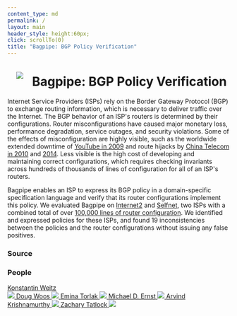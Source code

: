 ```yaml
---
content_type: md
permalink: /
layout: main
header_style: height:60px;
click: scrollTo(0)
title: "Bagpipe: BGP Policy Verification"
---
```


<img src="/bagpipe/assets/logo-large.png" style="float:left; margin:20px">

Bagpipe: BGP Policy Verification
================================

Internet Service Providers (ISPs) rely on the Border Gateway Protocol (BGP) to exchange routing information, which is necessary to deliver traffic over the Internet. The BGP behavior of an ISP's routers is determined by their configurations. Router misconfigurations have caused major monetary loss, performance degradation, service outages, and security violations. Some of the effects of misconfiguration are highly visible, such as the worldwide extended downtime of [YouTube in 2009][BGP-YT] and route hijacks by [China Telecom in 2010][BGP-CT10] and [2014][BGP-CT14]. Less visible is the high cost of developing and maintaining correct configurations, which requires checking invariants across hundreds of thousands of lines of configuration for all of an ISP's routers. 

Bagpipe enables an ISP to express its BGP policy in a domain-specific specification language and verify that its router configurations implement this policy. We evaluated Bagpipe on [Internet2][I2] and [Selfnet][SN], two ISPs with a combined total of over [100,000 lines of router configuration][RC]. We identified and expressed policies for these ISPs, and found 19 inconsistencies between the policies and the router configurations without issuing any false positives.

### Source



### People

<a class="person" href="http://konne.me">
  <span class="name">Konstantin Weitz</span><br/>
  <img class="profile" src="http://www.konne.me/assets/profile.png"/>
</a>

<a class="person" href="http://www.dougwoos.com/">
  <span class="name">Doug Woos</span>
  <img class="profile" src="http://www.dougwoos.com/assets/me.jpeg"/>
</a>

<a class="person" href="http://homes.cs.washington.edu/~emina/">
  <span class="name">Emina Torlak</span>
  <img class="profile" src="http://homes.cs.washington.edu/~emina/images/emina.jpg"/>
</a>

<a class="person" href="https://homes.cs.washington.edu/~mernst/">
  <span class="name">Michael D. Ernst</span>
  <img class="profile" src="http://www.cs.washington.edu/sites/default/files/mernst.jpg"/>
</a>

<a class="person" href="http://www.cs.washington.edu/people/faculty/arvind">
  <span class="name">Arvind Krishnamurthy</span>
  <img class="profile" src="/bagpipe/assets/arvind.jpg"/>
</a>

<a class="person" href="https://homes.cs.washington.edu/~ztatlock/">
  <span class="name">Zachary Tatlock</span>
  <img class="profile" src="/bagpipe/assets/ztatlock.png"/>
</a>

[SN]: https://www.selfnet.de/en
[I2]: http://www.internet2.edu/
[RC]: http://vn.grnoc.iu.edu/Internet2/configs/configs.html
[BGP-YT]: http://research.dyn.com/2008/02/pakistan-hijacks-youtube-1/ 
[BGP-CT10]: http://research.dyn.com/2010/11/chinas-18-minute-mystery/
[BGP-CT14]: http://research.dyn.com/2014/11/chinese-routing-errors-redirect-russian-traffic/
